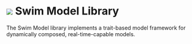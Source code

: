 # <a href="https://www.swimos.org"><img src="https://docs.swimos.org/readme/breach-marlin-blue-wide.svg"></a> Swim Model Library

The Swim Model library implements a trait-based model framework for
dynamically composed, real-time-capable models.
